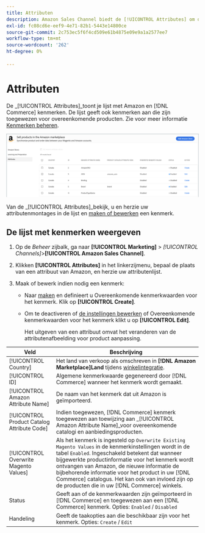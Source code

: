 ```yaml
---
title: Attributen
description: Amazon Sales Channel biedt de [!UICONTROL Attributes] om de lijst met Amazon- en handelskenmerken te controleren en te bepalen hoe deze worden toegewezen voor productmatching.
exl-id: fc08cd6e-eef9-4e71-82b1-5443e14800ce
source-git-commit: 2c753ec5f6f4cd509e61b4875e09e9a1a2577ee7
workflow-type: tm+mt
source-wordcount: '262'
ht-degree: 0%

---
```


# Attributen

De _[!UICONTROL Attributes]_toont je lijst met Amazon en [!DNL Commerce] kenmerken. De lijst geeft ook kenmerken aan die zijn toegewezen voor overeenkomende producten. Zie voor meer informatie [Kenmerken beheren](./managing-attributes.md).

![Kenmerken, weergave](assets/amazon-attributes-view.png)

Van de _[!UICONTROL Attributes]_bekijk, u en herzie uw attributenmontages in de lijst en [maken of bewerken](./creating-attributes.md) een kenmerk.

## De lijst met kenmerken weergeven

1. Op de _Beheer_ zijbalk, ga naar **[!UICONTROL Marketing]** > _[!UICONTROL Channels]_>**[!UICONTROL Amazon Sales Channel]**.

1. Klikken **[!UICONTROL Attributes]** in het linkerzijmenu, bepaal de plaats van een attribuut van Amazon, en herzie uw attributenlijst.

1. Maak of bewerk indien nodig een kenmerk:

   - Naar [maken](./creating-attributes.md#create-an-attribute) en definieert u Overeenkomende kenmerkwaarden voor het kenmerk. Klik op **[!UICONTROL Create]**.

   - Om te deactiveren of [de instellingen bewerken](./creating-attributes.md#edit-an-attribute) of Overeenkomende kenmerkwaarden voor het kenmerk klikt u op **[!UICONTROL Edit]**.

      Het uitgeven van een attribuut omvat het veranderen van de attributenafbeelding voor product aanpassing.

| Veld | Beschrijving |
|--- |--- |
| [!UICONTROL Country] | Het land van verkoop als omschreven in  **[!DNL Amazon Marketplace]Land** tijdens [winkelintegratie](./store-integration.md). |
| [!UICONTROL ID] | Algemene kenmerkwaarde gegenereerd door [!DNL Commerce] wanneer het kenmerk wordt gemaakt. |
| [!UICONTROL Amazon Attribute Name] | De naam van het kenmerk dat uit Amazon is geïmporteerd. |
| [!UICONTROL Product Catalog Attribute Code] | Indien toegewezen, [!DNL Commerce] kenmerk toegewezen aan toewijzing aan _[!UICONTROL Amazon Attribute Name]_voor overeenkomende catalogi en aanbiedingsproducten. |
| [!UICONTROL Overwrite Magento Values] | Als het kenmerk is ingesteld op `Overwrite Existing Magento Values` in de kenmerkinstellingen wordt in de tabel `Enabled`. Ingeschakeld betekent dat wanneer bijgewerkte productinformatie voor het kenmerk wordt ontvangen van Amazon, de nieuwe informatie de bijbehorende informatie voor het product in uw [!DNL Commerce] catalogus. Het kan ook van invloed zijn op de producten die in uw [!DNL Commerce] winkels. |
| Status | Geeft aan of de kenmerkwaarden zijn geïmporteerd in [!DNL Commerce] en toegewezen aan een [!DNL Commerce] kenmerk. Opties: `Enabled` / `Disabled` |
| Handeling | Geeft de taakopties aan die beschikbaar zijn voor het kenmerk. Opties: `Create` / `Edit` |
